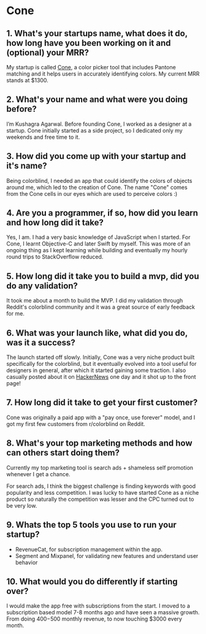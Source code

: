 # Cone

## 1. What's your startups name, what does it do, how long have you been working on it and (optional) your MRR?
My startup is called [Cone](https://cone.app), a color picker tool that includes Pantone matching and it helps users in accurately identifying colors. My current MRR stands at $1300.

## 2. What's your name and what were you doing before?
I’m Kushagra Agarwal. Before founding Cone, I worked as a designer at a startup. Cone initially started as a side project, so I dedicated only my weekends and free time to it.

## 3. How did you come up with your startup and it's name?
Being colorblind, I needed an app that could identify the colors of objects around me, which led to the creation of Cone. The name "Cone" comes from the Cone cells in our eyes which are used to perceive colors :)

## 4. Are you a programmer, if so, how did you learn and how long did it take?
Yes, I am. I had a very basic knowledge of JavaScript when I started. For Cone, I learnt Objective-C and later Swift by myself. This was more of an ongoing thing as I kept learning while building and eventually my hourly round trips to StackOverflow reduced.

## 5. How long did it take you to build a mvp, did you do any validation?
It took me about a month to build the MVP. I did my validation through Reddit's colorblind community and it was a great source of early feedback for me. 

## 6. What was your launch like, what did you do, was it a success?
The launch started off slowly. Initially, Cone was a very niche product built specifically for the colorblind, but it eventually evolved into a tool useful for designers in general, after which it started gaining some traction. I also casually posted about it on [HackerNews](https://news.ycombinator.com/item?id=14254357) one day and it shot up to the front page!

## 7. How long did it take to get your first customer?
Cone was originally a paid app with a "pay once, use forever" model, and I got my first few customers from r/colorblind on Reddit.

## 8. What's your top marketing methods and how can others start doing them?
Currently my top marketing tool is search ads + shameless self promotion whenever I get a chance. 

For search ads, I think the biggest challenge is finding keywords with good popularity and less competition. I was lucky to have started Cone as a niche product so naturally the competition was lesser and the CPC turned out to be very low. 

## 9. Whats the top 5 tools you use to run your startup?
- RevenueCat, for subscription management within the app.
- Segment and Mixpanel, for validating new features and understand user behavior

## 10. What would you do differently if starting over?
I would make the app free with subscriptions from the start. I moved to a subscription based model 7-8 months ago and have seen a massive growth. From doing $400-$500 monthly revenue, to now touching $3000 every month.




